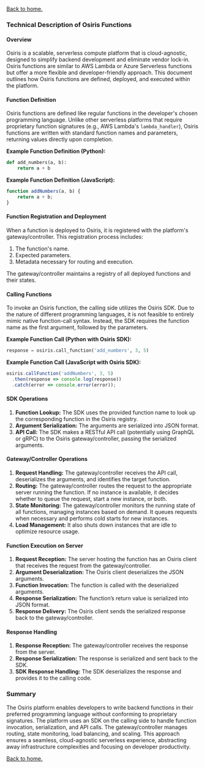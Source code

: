 [Back to home.](./README.md)

### Technical Description of Osiris Functions

#### Overview

Osiris is a scalable, serverless compute platform that is cloud-agnostic, designed to simplify backend development and eliminate vendor lock-in. Osiris functions are similar to AWS Lambda or Azure Serverless functions but offer a more flexible and developer-friendly approach. This document outlines how Osiris functions are defined, deployed, and executed within the platform.

#### Function Definition

Osiris functions are defined like regular functions in the developer's chosen programming language. Unlike other serverless platforms that require proprietary function signatures (e.g., AWS Lambda's `lambda_handler`), Osiris functions are written with standard function names and parameters, returning values directly upon completion.

**Example Function Definition (Python):**
```python
def add_numbers(a, b):
    return a + b
```

**Example Function Definition (JavaScript):**
```javascript
function addNumbers(a, b) {
    return a + b;
}
```

#### Function Registration and Deployment

When a function is deployed to Osiris, it is registered with the platform's gateway/controller. This registration process includes:
1. The function's name.
2. Expected parameters.
3. Metadata necessary for routing and execution.

The gateway/controller maintains a registry of all deployed functions and their states.

#### Calling Functions

To invoke an Osiris function, the calling side utilizes the Osiris SDK. Due to the nature of different programming languages, it is not feasible to entirely mimic native function-call syntax. Instead, the SDK requires the function name as the first argument, followed by the parameters.

**Example Function Call (Python with Osiris SDK):**
```python
response = osiris.call_function('add_numbers', 3, 5)
```

**Example Function Call (JavaScript with Osiris SDK):**
```javascript
osiris.callFunction('addNumbers', 3, 5)
  .then(response => console.log(response))
  .catch(error => console.error(error));
```

#### SDK Operations

1. **Function Lookup:** The SDK uses the provided function name to look up the corresponding function in the Osiris registry.
2. **Argument Serialization:** The arguments are serialized into JSON format.
3. **API Call:** The SDK makes a RESTful API call (potentially using GraphQL or gRPC) to the Osiris gateway/controller, passing the serialized arguments.

#### Gateway/Controller Operations

1. **Request Handling:** The gateway/controller receives the API call, deserializes the arguments, and identifies the target function.
2. **Routing:** The gateway/controller routes the request to the appropriate server running the function. If no instance is available, it decides whether to queue the request, start a new instance, or both.
3. **State Monitoring:** The gateway/controller monitors the running state of all functions, managing instances based on demand. It queues requests when necessary and performs cold starts for new instances.
4. **Load Management:** It also shuts down instances that are idle to optimize resource usage.

#### Function Execution on Server

1. **Request Reception:** The server hosting the function has an Osiris client that receives the request from the gateway/controller.
2. **Argument Deserialization:** The Osiris client deserializes the JSON arguments.
3. **Function Invocation:** The function is called with the deserialized arguments.
4. **Response Serialization:** The function’s return value is serialized into JSON format.
5. **Response Delivery:** The Osiris client sends the serialized response back to the gateway/controller.

#### Response Handling

1. **Response Reception:** The gateway/controller receives the response from the server.
2. **Response Serialization:** The response is serialized and sent back to the SDK.
3. **SDK Response Handling:** The SDK deserializes the response and provides it to the calling code.

### Summary

The Osiris platform enables developers to write backend functions in their preferred programming language without conforming to proprietary signatures. The platform uses an SDK on the calling side to handle function invocation, serialization, and API calls. The gateway/controller manages routing, state monitoring, load balancing, and scaling. This approach ensures a seamless, cloud-agnostic serverless experience, abstracting away infrastructure complexities and focusing on developer productivity.

[Back to home.](./README.md)

